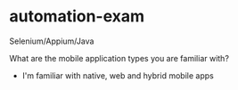 # automation-exam
Selenium/Appium/Java

What are the mobile application types you are familiar with?
- I'm familiar with native, web and hybrid mobile apps